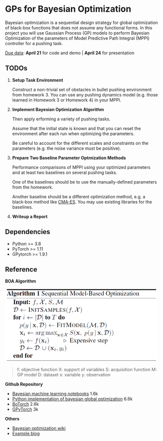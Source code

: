 # GPs for Bayesian Optimization
Bayesian optimization is a sequential design strategy for global optimization of black-box functions that does not assume any functional forms. In this project you will use Gaussian Process (GP) models to perform Bayesian Optimization of the parameters of Model Predictive Path Integral (MPPI) controller for a pushing task. 

<ins>Due data</ins>: **April 21** for code and demo | **April 24** for presentation

## TODOs

1.  **Setup Task Environment**

    Construct a non-trivial set of obstacles in bullet pushing environment from homework 3. You can use any pushing dynamics model (e.g. those learned in Homework 3 or Homework 4) in your MPPI. 

2. **Implement Bayesian Optimization Algorithm**

    Then apply  erforming a variety of pushing tasks. 

    Assume that the initial state is known and that you can reset the environment after each run when optimizing the parameters. 

    Be careful to account for the different scales and constraints on the parameters (e.g. the noise variance must be positive). 
3. **Prepare Two Baseline Parameter Optmization Methods**

    Performance comparisons of MPPI using your optimized parameters and at least two baselines on several pushing tasks. 

    One of the baselines should be to use the manually-defined parameters from the homework. 

    Another baseline should be a different optimization method, e.g. a black-box method like [CMA-ES](https://en.wikipedia.org/wiki/CMA-ES). You may use existing libraries for the baselines.

4. **Writeup a Report**

## Dependencies

- Python >= 3.8
- PyTorch >= 1.11
- GPytorch >= 1.9.1

## Reference
**BOA Algorithm**

<img src="figures/boa_pseudo.png" width="500">

> f: objective function
> X: support of variables
> S: acquisition function
> M: GP model
> D: dataset
> x: variable
> y: observation


**Github Repository**
- [Bayesian machine learning notebooks](https://github.com/krasserm/bayesian-machine-learning) 1.6k
- [Python implementation of bayesian global optimization](https://github.com/fmfn/BayesianOptimization) 6.6k
- [BoTorch](https://github.com/pytorch/botorch) 2.6k
- [GPyTorch](https://github.com/cornellius-gp/gpytorch) 3k

**Others**
- [Bayesian optimization wiki](https://en.wikipedia.org/wiki/Bayesian_optimization)
- [Example blog](https://gdmarmerola.github.io/ts-for-bayesian-optim/)
